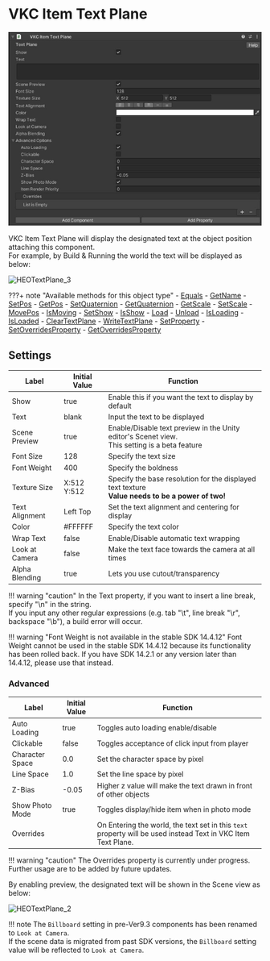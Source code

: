 # VKC Item Text Plane

![HEOTextPlane_1](img/HEOTextPlane_1.jpg)

VKC Item Text Plane will display the designated text at the object position attaching this component.<br>
For example, by Build & Running the world the text will be displayed as below: 

![HEOTextPlane_3](img/HEOTextPlane_3.jpg)

???+ note "Available methods for this object type"
    - [Equals](../hs/hs_class_item.md#equals)
    - [GetName](../hs/hs_class_item.md#getname)
    - [SetPos](../hs/hs_class_item.md#setpos)
    - [GetPos](../hs/hs_class_item.md#getpos)
    - [SetQuaternion](../hs/hs_class_item.md#setquaternion)
    - [GetQuaternion](../hs/hs_class_item.md#getquaternion)
    - [GetScale](../hs/hs_class_item.md#getscale)
    - [SetScale](../hs/hs_class_item.md#setscale)
    - [MovePos](../hs/hs_class_item.md#movepos)
    - [IsMoving](../hs/hs_class_item.md#ismoving)
    - [SetShow](../hs/hs_class_item.md#setshow)
    - [IsShow](../hs/hs_class_item.md#isshow)
    - [Load](../hs/hs_class_item.md#load)
    - [Unload](../hs/hs_class_item.md#unload)
    - [IsLoading](../hs/hs_class_item.md#isloading)
    - [IsLoaded](../hs/hs_class_item.md#isloaded)
    - [ClearTextPlane](../hs/hs_class_item.md#cleartextplane)
    - [WriteTextPlane](../hs/hs_class_item.md#writetextplane)
    - [SetProperty](../hs/hs_class_item.md#setproperty)
    - [SetOverridesProperty](../hs/hs_class_item.md#setoverridesproperty)
    - [GetOverridesProperty](../hs/hs_class_item.md#getoverridesproperty)

## Settings

| Label | Initial Value | Function |
| ----   | ---- | ---- |
| Show | true | Enable this if you want the text to display by default |
| Text | blank | Input the text to be displayed |
| Scene Preview | true | Enable/Disable text preview in the Unity editor's Scenet view.<br> This setting is a beta feature | 
| Font Size | 128 |  Specify the text size |
| Font Weight | 400 | Specify the boldness |
| Texture Size | X:512 Y:512 | Specify the base resolution for the displayed text texture <br> **Value needs to be a power of two!** |
| Text Alignment | Left Top | Set the text alignment and centering for display |
| Color | #FFFFFF | Specify the text color |
| Wrap Text | false | Enable/Disable automatic text wrapping |
| Look at Camera | false |  Make the text face towards the camera at all times |
| Alpha Blending | true | Lets you use cutout/transparency |

!!! warning "caution"
    In the Text property, if you want to insert a line break, specify "\n" in the string.<br>
    If you input any other regular expressions (e.g. tab "\t", line break "\r", backspace "\b"), a build error will occur.

!!! warning "Font Weight is not available in the stable SDK 14.4.12"
    Font Weight cannot be used in the stable SDK 14.4.12 because its functionality has been rolled back.
    If you have SDK 14.2.1 or any version later than 14.4.12, please use that instead.

### Advanced

| Label | Initial Value | Function |
| ----   | ---- | ---- |
| Auto Loading | true | Toggles auto loading enable/disable |
| Clickable | false | Toggles acceptance of click input from player |
| Character Space | 0.0| Set the character space by pixel |
| Line Space | 1.0 | Set the line space by pixel |
| Z-Bias | -0.05 | Higher z value will make the text drawn in front of other objects |
| Show Photo Mode | true | Toggles display/hide item when in photo mode |
| Overrides | | On Entering the world, the text set in this `text` property will be used instead Text in VKC Item Text Plane. |

!!! warning "caution"
    The Overrides property is currently under progress.<br>
    Further usage are to be added by future updates.

By enabling preview, the designated text will be shown in the Scene view as below:

![HEOTextPlane_2](img/HEOTextPlane_2.jpg)

!!! note
    The `Billboard` setting in pre-Ver9.3 components has been renamed to `Look at Camera`.<br>
    If the scene data is migrated from past SDK versions, the `Billboard` setting value will be reflected to `Look at Camera`.